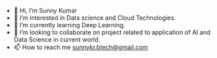 - 👋 Hi, I’m Sunny Kumar
- 👀 I’m interested in Data science and Cloud Technologies.
- 🌱 I’m currently learning Deep Learning.
- 💞️ I’m looking to collaborate on project related to application of AI and Data Science in current world.
- 📫 How to reach me sunnykr.btech@gmail.com

<!---
Sunnyio/Sunnyio is a ✨ special ✨ repository because its `README.md` (this file) appears on your GitHub profile.
You can click the Preview link to take a look at your changes.
--->
